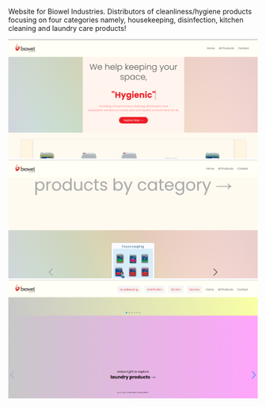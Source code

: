 Website for Biowel Industries.
Distributors of cleanliness/hygiene products focusing on four categories namely, housekeeping, disinfection, kitchen cleaning and laundry care products!

<img src="Screenshot_37.png" alt="Screenshot 37">
<img src="Screenshot_1.png" alt="Screenshot 1">
<img src="Screenshot_2.png" alt="Screenshot 2">

